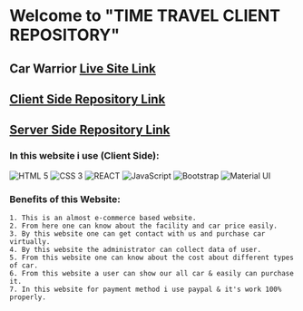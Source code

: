 # Welcome to "TIME TRAVEL CLIENT REPOSITORY"

## Car Warrior [Live Site Link](https://car-warrior-sumon6638.web.app/)

## [Client Side Repository Link](https://github.com/programming-hero-web-course-4/niche-website-client-side-sumon6638-sm)

## [Server Side Repository Link](https://github.com/programming-hero-web-course-4/niche-website-server-side-sumon6638-sm)

### In this website i use (Client Side):
![HTML 5](https://cdn.pixabay.com/photo/2017/08/05/11/16/logo-2582748_1280.png)
![CSS 3](https://image.flaticon.com/icons/png/512/919/919826.png)
![REACT](https://ms314006.github.io/static/b7a8f321b0bbc07ca9b9d22a7a505ed5/97b31/React.jpg)
![JavaScript](https://encrypted-tbn0.gstatic.com/images?q=tbn:ANd9GcTFknAaANM3pgLVatT9uyAKr3e-jb3QQh0G858Hj0kRB106fRzOXwJaf_n6knaTml57ry4&usqp=CAU)
![Bootstrap](https://download.logo.wine/logo/Bootstrap_(front-end_framework)/Bootstrap_(front-end_framework)-Logo.wine.png)
![Material UI](https://cdn-media-1.freecodecamp.org/images/1*FDNeKIUeUnf0XdqHmi7nsw.png)

### Benefits of this Website:
    1. This is an almost e-commerce based website.
    2. From here one can know about the facility and car price easily.
    3. By this website one can get contact with us and purchase car virtually.
    4. By this website the administrator can collect data of user.
    5. From this website one can know about the cost about different types of car.
    6. From this website a user can show our all car & easily can purchase it.
    7. In this website for payment method i use paypal & it's work 100% properly.